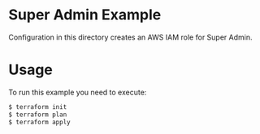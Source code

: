 Super Admin Example
===================

Configuration in this directory creates an AWS IAM role for Super Admin.

Usage
=====

To run this example you need to execute:

```bash
$ terraform init
$ terraform plan
$ terraform apply
```
